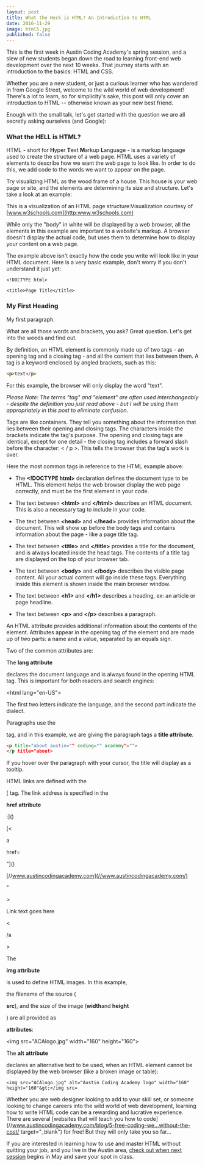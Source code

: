 ```yaml
---
layout: post
title: What the Heck is HTML? An Introduction to HTML
date: 2016-11-29
image: html5.jpg
published: false
---
```



<!-- This page has lots of missing info -->


This is the first week in Austin Coding Academy's spring session, and a slew of new students began down the road to learning front-end web development over the next 10 weeks. That journey starts with an introduction to the basics: HTML and CSS.

Whether you are a new student, or just a curious learner who has wandered in from Google Street, welcome to the wild world of web development! There's a lot to learn, so for simplicity's sake, this post will only cover an introduction to HTML -- otherwise known as your new best friend.

Enough with the small talk, let's get started with the question we are all secretly asking ourselves (and Google):

### **What the HELL is HTML?**

HTML - short for **H**yper **T**ext **M**arkup **L**anguage - is a markup language used to create the structure of a web page.  HTML uses a variety of elements to describe how we want the web page to look like. In order to do this, we add code to the words we want to appear on the page.

Try visualizing HTML as the wood frame of a house.  This house is your web page or site, and the elements are determining its size and structure. Let's take a look at an example:

<!-- The link below needs an appropriate text -->

This is a visualization of an HTML page structure:Visualization courtesy of [www.w3schools.com](http:www.w3schools.com)



While only the "body" in white will be displayed by a web browser, all the elements in this example are important to a website's markup. A browser doesn't display the actual code, but uses them to determine how to display your content on a web page.

The example above isn't exactly how the code you write will look like in your HTML document. Here is a very basic example, don't worry if you don't understand it just yet:




```
<!DOCTYPE html>

<title>Page Title</title>
```






### My First Heading





My first paragraph.



What are all those words and brackets, you ask? Great question. Let's get into the weeds and find out.



By definition, an HTML element is commonly made up of two tags - an opening tag and a closing tag - and all the content that lies between them. A tag is a keyword enclosed by angled brackets, such as this:

```html
<p>text</p>
```

For this example, the browser will only display the word "text".



_Please Note: The terms "tag" and "element" are often used interchangeably - despite the definition you just read above - but I will be using them appropriately in this post to eliminate confusion._

Tags are like containers. They tell you something about the information that lies between their opening and closing tags. The characters inside the brackets indicate the tag's purpose. The opening and closing tags are identical, except for one detail - the closing tag includes a forward slash before the character: &lt; / p &gt;. This tells the browser that the tag's work is over.

Here the most common tags in reference to the HTML example above:

- The **&lt;!DOCTYPE html>** declaration defines the document type to be HTML. This element helps the web browser display the web page correctly, and must be the first element in your code.





- The text between **&lt;html&gt;** and **&lt;/html&gt;** describes an HTML document. This is also a necessary tag to include in your code.





- The text between **&lt;head&gt;** and **&lt;/head&gt;** provides information about the document. This will show up before the body tags and contains information about the page - like a page title tag.





- The text between **&lt;title&gt;** and **&lt;/title&gt;** provides a title for the document, and is always located inside the head tags. The contents of a title tag are displayed on the top of your browser tab.





- The text between **&lt;body&gt;** and **&lt;/body&gt;** describes the visible page content. All your actual content will go inside these tags. Everything inside this element is shown inside the main browser window.





- The text between **&lt;h1&gt;** and **&lt;/h1&gt;** describes a heading, ex: an article or page headline.





- The text between **&lt;p&gt;** and **&lt;/p&gt;** describes a paragraph.




An HTML attribute provides additional information about the contents of the element. Attributes appear in the opening tag of the element and are made up of two parts: a name and a value, separated by an equals sign.

Two of the common attributes are:

The **lang attribute**

 declares the document language and is always found in the opening HTML tag. This is important for both readers and search engines:

&lt;html lang="en-US"&gt;

The first two letters indicate the language, and the second part indicate the dialect.

Paragraphs use the


tag, and in this example, we are giving the paragraph tags a **title attribute**.

```html
<p title="about austin="" coding="" academy"="">
</p title="about>
```
If you hover over the paragraph with your cursor, the title will display as a tooltip.

HTML links are defined with the **[]()**

[ tag. The link address is specified in the

**href** **attribute**

:]()

[]()

[&lt;

a




href=

"]()

[//www.austincodingacademy.com](//www.austincodingacademy.com/)

"

&gt;

Link text goes here

<

/a

&gt;

The

**img attribute**

 is used to define HTML images. In this example,

the filename of the source (

**src**), and the size of the image (**width**and **height**

) are all provided as

**attributes**:

<img src="ACAlogo.jpg" width="160" height="160"&gt;

The **alt** **attribute**

 declares an alternative text to be used, when an HTML element cannot be displayed by the web browser (like a broken image or table):
```
<img src="ACAlogo.jpg" alt="Austin Coding Academy logo" width="160" height="160"&gt;</img src=
```



<!-- BOTH LINKS ARE DEAD -->

Whether you are web designer looking to add to your skill set, or someone looking to change careers into the wild world of web development, learning how to write HTML code can be a rewarding and lucrative experience. There are several [websites that will teach you how to code](//www.austincodingacademy.com/blog/5-free-coding-we…without-the-cost/ target="_blank") for free! But they will only take you so far…

If you are interested in learning how to use and master HTML without quitting your job, and you live in the Austin area, [check out when next session](//www.austincodingacademy.com/front-end/?&amp;utm_source=Blog&amp;utm_medium=Tactical&amp;utm_content=Control&amp;utm_campaign=14554") begins in May and save your spot in class.
